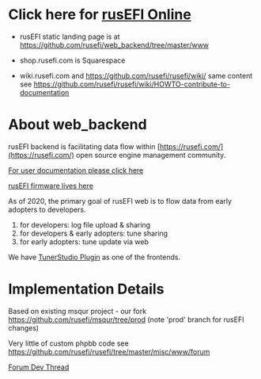 # Click here for [rusEFI Online](https://rusefi.com/online)

* rusEFI static landing page is at https://github.com/rusefi/web_backend/tree/master/www

* shop.rusefi.com is Squarespace

* wiki.rusefi.com and https://github.com/rusefi/rusefi/wiki/ same content see https://github.com/rusefi/rusefi/wiki/HOWTO-contribute-to-documentation


# About web_backend

rusEFI backend is facilitating data flow within [https://rusefi.com/](https://rusefi.com/) open source engine management community.

[For user documentation please click here](https://github.com/rusefi/rusefi/wiki/Online)

[rusEFI firmware lives here](https://github.com/rusefi/rusefi)


As of 2020, the primary goal of rusEFI web is to flow data from early adopters to developers.

1) for developers: log file upload & sharing
1) for developers & early adopters: tune sharing
1) for early adopters: tune update via web



We have [TunerStudio Plugin](https://github.com/rusefi/rusefi/wiki/TS-Plugin) as one of the frontends.

# Implementation Details

Based on existing msqur project - our fork https://github.com/rusefi/msqur/tree/prod (note 'prod' branch for rusEFI changes)

Very little of custom phpbb code see https://github.com/rusefi/rusefi/tree/master/misc/www/forum

[Forum Dev Thread](https://rusefi.com/forum/viewtopic.php?f=5&t=2207)
